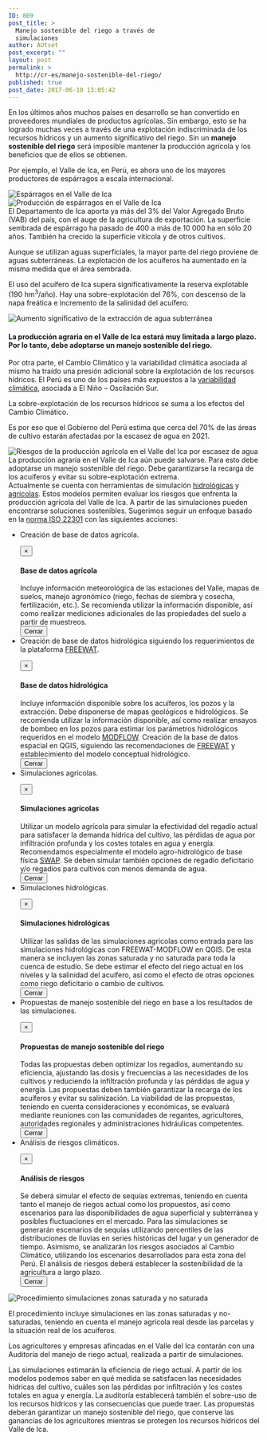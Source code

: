```yaml
---
ID: 809
post_title: >
  Manejo sostenible del riego a través de
  simulaciones
author: AUtset
post_excerpt: ""
layout: post
permalink: >
  http://cr-es/manejo-sostenible-del-riego/
published: true
post_date: 2017-06-10 13:05:42
---
```

En los últimos años muchos países en desarrollo se han convertido en proveedores mundiales de productos agrícolas. Sin embargo, esto se ha logrado muchas veces a través de una explotación indiscriminada de los recursos hídricos y un aumento significativo del riego. Sin un <strong>manejo sostenible del riego</strong> será imposible mantener la producción agrícola y los beneficios que de ellos se obtienen.

<!--more-->

Por ejemplo, el Valle de Ica, en Perú, es ahora uno de los mayores productores de espárragos a escala internacional.
<div class="row">
<div class="col-xs-6 col-sm-6 col-lg-6"><img class="img-responsive pull-left img-rounded" title="Espárragos en el Valle de Ica" src="https://climarisk.com/wp-content/uploads/2017/06/Esparragos-en-Ica-300x225.jpg" alt="Espárragos en el Valle de Ica"></div>
<div class="col-xs-6 col-sm-6 col-lg-6"><img class="img-responsive pull-right img-rounded" title="Producción de espárragos en el Valle de Ica" src="https://climarisk.com/wp-content/uploads/2017/06/Produccion-de-esparragos-300x223.jpg" alt="Producción de espárragos en el Valle de Ica"></div>
</div>
El Departamento de Ica aporta ya más del 3% del Valor Agregado Bruto (VAB) del país, con el auge de la agricultura de exportación. La superficie sembrada de espárrago ha pasado de 400 a más de 10 000 ha en sólo 20 años. También ha crecido la superficie vitícola y de otros cultivos.
<div class="row">
<div class="col-md-7">

Aunque se utilizan aguas superficiales, la mayor parte del riego proviene de aguas subterráneas. La explotación de los acuíferos ha aumentado en la misma medida que el área sembrada.

El uso del acuífero de Ica supera significativamente la reserva explotable (190 hm<sup>3</sup>/año). Hay una sobre-explotación del 76%, con descenso de la napa freática e incremento de la salinidad del acuífero.

</div>
<div class="col-md-5"><img class="img-responsive img-rounded pull-left" title="Aumento significativo de la extracción de agua subterránea" src="https://climarisk.com/wp-content/uploads/2017/06/agua-utilizada-en-valle-ica.jpg" alt="Aumento significativo de la extracción de agua subterránea"></div>
</div>
<h4>La producción agraria en el Valle de Ica estará muy limitada a largo plazo. Por lo tanto, debe adoptarse un manejo sostenible del riego.</h4>
Por otra parte, el Cambio Climático y la variabilidad climática asociada al mismo ha traído una presión adicional sobre la explotación de los recursos hídricos. El Perú es uno de los países más expuestos a la <a href="https://es.climarisk.com/variabilidad-climatica/">variabilidad climática</a>, asociada a El Niño – Oscilación Sur.
<div class="row">
<div class="col-md-4">

La sobre-explotación de los recursos hídricos se suma a los efectos del Cambio Climático.

Es por eso que el Gobierno del Perú estima que cerca del 70% de las áreas de cultivo estarán afectadas por la escasez de agua en 2021.

</div>
<div class="col-md-8"><img class="img-responsive img-rounded pull-right" title="Riesgos de la producción agrícola en el Valle del Ica por escasez de agua" src="https://climarisk.com/wp-content/uploads/2017/06/proyeccion-ica-por-falta-de-agua.jpg" alt="Riesgos de la producción agrícola en el Valle del Ica por escasez de agua"></div>
</div>
<div class="framed-box">La producción agraria en el Valle de Ica aún puede salvarse. Para esto debe adoptarse un manejo sostenible del riego. Debe garantizarse la recarga de los acuíferos y evitar su sobre-explotación extrema.</div>
Actualmente se cuenta con herramientas de simulación <a href="https://es.climarisk.com/modelos-hidrologicos-riesgos-climaticos/">hidrológicas</a> y <a href="https://es.climarisk.com/modelos-agricolas-impacto-climatico/">agrícolas</a>. Estos modelos permiten evaluar los riesgos que enfrenta la producción agrícola del Valle de Ica. A partir de las simulaciones pueden encontrarse soluciones sostenibles. Sugerimos seguir un enfoque basado en la <a href="https://es.climarisk.com/riesgos-climaticos-iso-22301/">norma ISO 22301</a> con las siguientes acciones:
<ul>
 	<li>Creación de <a title="Click para detalles de la base" data-toggle="modal" data-target="#dagro">base de datos agrícola</a>.
<div id="dagro" class="modal fade" role="dialog">
<div class="modal-dialog">
<div class="modal-content">
<div class="modal-header">

<button class="close" type="button" data-dismiss="modal">×</button>
<h4 class="modal-title">Base de datos agrícola</h4>
</div>
<div class="modal-body">Incluye información meteorológica de las estaciones del Valle, mapas de suelos, manejo agronómico (riego, fechas de siembra y cosecha, fertilización, etc.). Se recomienda utilizar la información disponible, así como realizar mediciones adicionales de las propiedades del suelo a partir de muestreos.</div>
<div class="modal-footer"><button class="btn btn-default" type="button" data-dismiss="modal">Cerrar</button></div>
</div>
</div>
</div></li>
 	<li>Creación de <a title="Click para detalles de la base" data-toggle="modal" data-target="#dhidro">base de datos hidrológica</a> siguiendo los requerimientos de la plataforma <a href="https://www.freewat.eu/" target="_blank" rel="noopener noreferrer">FREEWAT</a>.
<div id="dhidro" class="modal fade" role="dialog">
<div class="modal-dialog">
<div class="modal-content">
<div class="modal-header">

<button class="close" type="button" data-dismiss="modal">×</button>
<h4 class="modal-title">Base de datos hidrológica</h4>
</div>
<div class="modal-body">Incluye información disponible sobre los acuíferos, los pozos y la extracción. Debe disponerse de mapas geológicos e hidrológicos. Se recomienda utilizar la información disponible, así como realizar ensayos de bombeo en los pozos para estimar los parámetros hidrológicos requeridos en el modelo <a href="https://water.usgs.gov/ogw/modflow/" target="_blank" rel="noopener noreferrer">MODFLOW</a>. Creación de la base de datos espacial en QGIS, siguiendo las recomendaciones de <a href="https://www.freewat.eu/" target="_blank" rel="noopener noreferrer">FREEWAT</a> y establecimiento del modelo conceptual hidrológico.</div>
<div class="modal-footer"><button class="btn btn-default" type="button" data-dismiss="modal">Cerrar</button></div>
</div>
</div>
</div></li>
 	<li>Simulaciones <a title="Click para detalles" data-toggle="modal" data-target="#sagro">agrícolas</a>.
<div id="sagro" class="modal fade" role="dialog">
<div class="modal-dialog">
<div class="modal-content">
<div class="modal-header">

<button class="close" type="button" data-dismiss="modal">×</button>
<h4 class="modal-title">Simulaciones agrícolas</h4>
</div>
<div class="modal-body">Utilizar un modelo agrícola para simular la efectividad del regadío actual para satisfacer la demanda hídrica del cultivo, las pérdidas de agua por infiltración profunda y los costes totales en agua y energía. Recomendamos especialmente el modelo agro-hidrológico de base física <a href="https://www.swap.alterra.nl/" target="_blank" rel="noopener noreferrer">SWAP</a>. Se deben simular también opciones de regadío deficitario y/o regadíos para cultivos con menos demanda de agua.</div>
<div class="modal-footer"><button class="btn btn-default" type="button" data-dismiss="modal">Cerrar</button></div>
</div>
</div>
</div></li>
 	<li>Simulaciones <a title="Click para detalles" data-toggle="modal" data-target="#shidro">hidrológicas</a>.
<div id="shidro" class="modal fade" role="dialog">
<div class="modal-dialog">
<div class="modal-content">
<div class="modal-header">

<button class="close" type="button" data-dismiss="modal">×</button>
<h4 class="modal-title">Simulaciones hidrológicas</h4>
</div>
<div class="modal-body">Utilizar las salidas de las simulaciones agrícolas como entrada para las simulaciones hidrológicas con FREEWAT-MODFLOW en QGIS. De esta manera se incluyen las zonas saturada y no saturada para toda la cuenca de estudio. Se debe estimar el efecto del riego actual en los niveles y la salinidad del acuífero, así como el efecto de otras opciones como riego deficitario o cambio de cultivos.</div>
<div class="modal-footer"><button class="btn btn-default" type="button" data-dismiss="modal">Cerrar</button></div>
</div>
</div>
</div></li>
 	<li><a title="Click para detalles" data-toggle="modal" data-target="#prop">Propuestas</a> de manejo sostenible del riego en base a los resultados de las simulaciones.
<div id="prop" class="modal fade" role="dialog">
<div class="modal-dialog">
<div class="modal-content">
<div class="modal-header">

<button class="close" type="button" data-dismiss="modal">×</button>
<h4 class="modal-title">Propuestas de manejo sostenible del riego</h4>
</div>
<div class="modal-body">Todas las propuestas deben optimizar los regadíos, aumentando su eficiencia, ajustando las dosis y frecuencias a las necesidades de los cultivos y reduciendo la infiltración profunda y las pérdidas de agua y energía. Las propuestas deben también garantizar la recarga de los acuíferos y evitar su salinización. La viabilidad de las propuestas, teniendo en cuenta consideraciones y económicas, se evaluará mediante reuniones con las comunidades de regantes, agricultores, autoridades regionales y administraciones hidráulicas competentes.</div>
<div class="modal-footer"><button class="btn btn-default" type="button" data-dismiss="modal">Cerrar</button></div>
</div>
</div>
</div></li>
 	<li>Análisis de <a title="Click para detalles" data-toggle="modal" data-target="#riesgos">riesgos climáticos</a>.
<div id="riesgos" class="modal fade" role="dialog">
<div class="modal-dialog">
<div class="modal-content">
<div class="modal-header">

<button class="close" type="button" data-dismiss="modal">×</button>
<h4 class="modal-title">Análisis de riesgos</h4>
</div>
<div class="modal-body">Se deberá simular el efecto de sequías extremas, teniendo en cuenta tanto el manejo de riegos actual como los propuestos, así como escenarios para las disponibilidades de agua superficial y subterránea y posibles fluctuaciones en el mercado. Para las simulaciones se generarán escenarios de sequías utilizando percentiles de las distribuciones de lluvias en series históricas del lugar y un generador de tiempo. Asimismo, se analizarán los riesgos asociados al Cambio Climático, utilizando los escenarios desarrollados para esta zona del Perú. El análisis de riesgos deberá establecer la sostenibilidad de la agricultura a largo plazo.</div>
<div class="modal-footer"><button class="btn btn-default" type="button" data-dismiss="modal">Cerrar</button></div>
</div>
</div>
</div></li>
</ul>
<div class="row">
<div class="col-md-9"><img class="img-responsive pull-left img-rounded" title="Procedimiento simulaciones zonas saturada y no saturada" src="https://climarisk.com/wp-content/uploads/2017/06/modelling-approach.png" alt="Procedimiento simulaciones zonas saturada y no saturada"></div>
<div class="col-md-3">

El procedimiento incluye simulaciones en las zonas saturadas y no-saturadas, teniendo en cuenta el manejo agrícola real desde las parcelas y la situación real de los acuíferos.

Los agricultores y empresas afincadas en el Valle del Ica contarán con una Auditoría del manejo de riego actual, realizada a partir de simulaciones.

</div>
</div>
<div class="framed-box">Las simulaciones estimarán la eficiencia de riego actual. A partir de los modelos podemos saber en qué medida se satisfacen las necesidades hídricas del cultivo, cuáles son las pérdidas por infiltración y los costes totales en agua y energía. La auditoría establecerá también el sobre-uso de los recursos hídricos y las consecuencias que puede traer. Las propuestas deberán garantizar un manejo sostenible del riego, que conserve las ganancias de los agricultores mientras se protegen los recursos hídricos del Valle de Ica.</div>